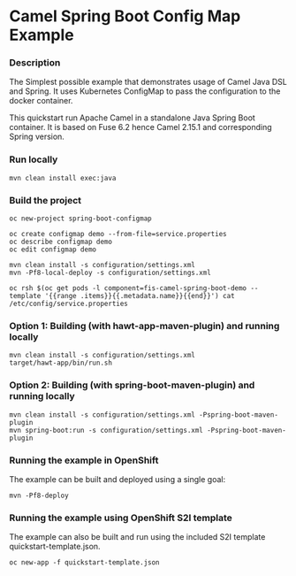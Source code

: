 # Camel Spring Boot Config Map Example

### Description
The Simplest possible example that demonstrates usage of Camel Java DSL and Spring.
It uses Kubernetes ConfigMap to pass the configuration to the docker container.

This quickstart run Apache Camel in a standalone Java Spring Boot container.
It is based on Fuse 6.2 hence Camel 2.15.1 and corresponding Spring version.

### Run locally

    mvn clean install exec:java

### Build the project

    oc new-project spring-boot-configmap

    oc create configmap demo --from-file=service.properties
    oc describe configmap demo
    oc edit configmap demo

    mvn clean install -s configuration/settings.xml
    mvn -Pf8-local-deploy -s configuration/settings.xml

    oc rsh $(oc get pods -l component=fis-camel-spring-boot-demo --template '{{range .items}}{{.metadata.name}}{{end}}') cat /etc/config/service.properties

### Option 1: Building (with hawt-app-maven-plugin) and running locally

    mvn clean install -s configuration/settings.xml
    target/hawt-app/bin/run.sh

### Option 2: Building (with spring-boot-maven-plugin) and running locally

    mvn clean install -s configuration/settings.xml -Pspring-boot-maven-plugin
    mvn spring-boot:run -s configuration/settings.xml -Pspring-boot-maven-plugin

### Running the example in OpenShift
The example can be built and deployed using a single goal:

    mvn -Pf8-deploy

### Running the example using OpenShift S2I template
The example can also be built and run using the included S2I template quickstart-template.json.

    oc new-app -f quickstart-template.json


